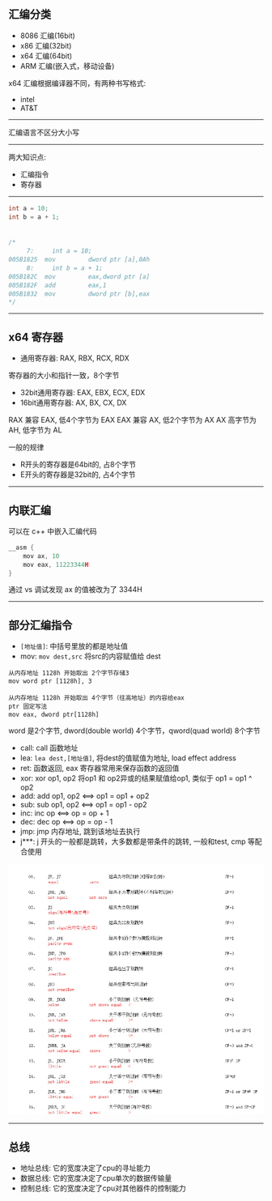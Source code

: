 
<h2>汇编分类</h2>

- 8086 汇编(16bit)
- x86 汇编(32bit)
- x64 汇编(64bit)
- ARM 汇编(嵌入式，移动设备)

x64 汇编根据编译器不同，有两种书写格式:

- intel
- AT&T

-----------

汇编语言不区分大小写

-----------

两大知识点:

- 汇编指令
- 寄存器

-----------

```c++
int a = 10;
int b = a + 1;


/*
     7:     int a = 10;
005B1825  mov         dword ptr [a],0Ah  
     8:     int b = a + 1;
005B182C  mov         eax,dword ptr [a]  
005B182F  add         eax,1  
005B1832  mov         dword ptr [b],eax
*/
```

-----------

<h2>x64 寄存器</h2>


- 通用寄存器: RAX, RBX, RCX, RDX

寄存器的大小和指针一致，8个字节


- 32bit通用寄存器: EAX, EBX, ECX, EDX
- 16bit通用寄存器: AX, BX, CX, DX

RAX 兼容 EAX, 低4个字节为 EAX
EAX 兼容 AX, 低2个字节为 AX
AX 高字节为 AH, 低字节为 AL

一般的规律

- R开头的寄存器是64bit的, 占8个字节
- E开头的寄存器是32bit的, 占4个字节

-----------

<h2>内联汇编</h2>

可以在 c++ 中嵌入汇编代码

```c++
__asm {
    mov ax, 10
    mov eax, 11223344H
}
```

通过 vs 调试发现 ax 的值被改为了 3344H

-------------------
<h2>部分汇编指令</h2>

- `[地址值]`: 中括号里放的都是地址值
- mov: `mov dest,src` 将src的内容赋值给 dest

```
从内存地址 1128h 开始取出 2个字节存储3
mov word ptr [1128h], 3

从内存地址 1128h 开始取出 4个字节（往高地址）的内容给eax
ptr 固定写法
mov eax, dword ptr[1128h]
```

word 是2个字节, dword(double world) 4个字节，qword(quad world) 8个字节

- call: call 函数地址
- lea: `lea dest,[地址值]`, 将dest的值赋值为地址, load effect address
- ret: 函数返回, eax 寄存器常用来保存函数的返回值
- xor: xor op1, op2 将op1 和 op2异或的结果赋值给op1, 类似于 op1 = op1 ^ op2
- add: add op1, op2  <==> op1 = op1 + op2
- sub: sub op1, op2  <==> op1 = op1 - op2
- inc: inc op  <==> op = op + 1
- dec: dec op  <==> op = op - 1
- jmp: jmp 内存地址, 跳到该地址去执行
- j***: j 开头的一般都是跳转，大多数都是带条件的跳转, 一般和test, cmp 等配合使用

<img src="0.png">

-------------

<h2>总线</h2>

- 地址总线: 它的宽度决定了cpu的寻址能力
- 数据总线: 它的宽度决定了cpu单次的数据传输量
- 控制总线: 它的宽度决定了cpu对其他器件的控制能力
